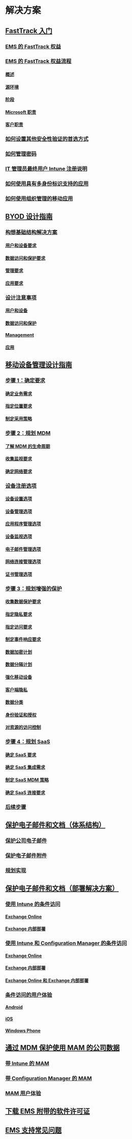 # 解决方案
## [FastTrack 入门](enterprise-mobility-fasttrack-program.md)
### [EMS 的 FastTrack 权益](fasttrack-center-benefit-for-enterprise-mobility-suite-ems.md)
### [EMS 的 FastTrack 权益流程](fasttrack-center-benefit-process-for-enterprise-mobility-suite-ems.md)
#### [概述](fasttrack-center-benefit-process-for-ems-overview.md)
#### [源环境](fasttrack-center-benefit-process-for-ems-environment-expectations.md)
#### [阶段](fasttrack-center-benefit-process-for-ems-phases.md)
#### [Microsoft 职责](fasttrack-center-benefit-process-for-ems-microsoft-responsibilities.md)
#### [客户职责](fasttrack-center-benefit-process-for-ems-your-responsibilities.md)
### [如何设置其他安全性验证的首选方式](fasttrack-how-to-enroll-in-mfa.md)
### [如何管理密码](fasttrack-how-to-manage-your-password.md)
### [IT 管理员最终用户 Intune 注册说明](fasttrack-intune-enduser-enrollment-instructions.md)
### [如何使用具有多身份标识支持的应用](fasttrack-how-to-use-apps-with-multi-identity-support.md)
### [如何使用组织管理的移动应用](fasttrack-how-to-work-with-managed-apps.md)
## [BYOD 设计指南](byod-design-considerations-guide.md)
### [构想基础结构解决方案](byod-envisioning-the-byod-infrastructure-solution.md)
#### [用户和设备要求](byod-user-device-reqs.md)
#### [数据访问和保护要求](byod-data-access-protection-reqs.md)
#### [管理要求](byod-management-reqs.md)
#### [应用要求](byod-app-reqs.md)
### [设计注意事项](byod-design-considerations.md)
#### [用户和设备](byod-user-and-device-considerations.md)
#### [数据访问和保护](byod-data-access-and-protection-considerations.md)
#### [Management](byod-management-considerations.md)
#### [应用](byod-app-considerations.md)
## [移动设备管理设计指南](mdm-design-considerations-guide.md)
### [步骤 1：确定要求](mdm-step-1-identify-your-mobile-device-management-requirements.md)
#### [确定业务需求](mdm-identify-business-needs.md)
#### [指定位置要求](mdm-specify-mdm-location-requirements.md)
#### [制定采用策略](mdm-develop-mdm-adoption-strategy.md)
### [步骤 2：规划 MDM](mdm-step-2-plan-for-mobile-device-management.md)
#### [了解 MDM 的生命周期](mdm-understand-mdm-lifecycle.md)
#### [收集监视要求](mdm-gather-monitoring-requirements.md)
#### [确定网络要求](mdm-determine-network-requirements.md)
### [设备注册选项](mdm-device-enrollment-options.md)
#### [设备设置选项](mdm-device-provisioning-options.md)
#### [设备管理选项](mdm-device-management-options.md)
#### [应用程序管理选项](mdm-application-management-options.md)
#### [设备监视选项](mdm-device-monitoring-options.md)
#### [电子邮件管理选项](mdm-email-management-options.md)
#### [网络连接管理选项](mdm-network-connectivity-management-options.md)
#### [证书管理选项](mdm-certificate-management-options.md)
### [步骤 3：规划增强的保护](mdm-step-3-plan-enhancing-mobile-devices-protection.md)
#### [收集数据保护要求](mdm-gather-data-protection-requirements.md)
#### [指定隐私要求](mdm-specify-privacy-requirements.md)
#### [指定访问要求](mdm-specify-your-access-requirements.md)
#### [制定事件响应要求](mdm-develop-incident-response-requirements.md)
#### [数据加密计划](mdm-data-encryption.md)
#### [数据分隔计划](mdm-data-segregation.md)
#### [强化移动设备](mdm-hardening-mobile-devices.md)
#### [客户端隐私](mdm-client-privacy.md)
#### [数据分类](mdm-data-classification.md)
#### [身份验证和授权](mdm-authentication-authorization.md)
#### [对资源的访问控制](mdm-access-control-resources.md)
### [步骤 4：规划 SaaS](mdm-step-4-plan-for-software-as-a-service-mobile-device-management.md)
#### [确定 SaaS 要求](mdm-identify-saas-requirements.md)
#### [确定 SaaS 集成需求](mdm-identify-saas-solution-infrastructure-integration-needs.md)
#### [制定 SaaS MDM 策略](mdm-develop-saas-mdm-strategy.md)
#### [确定 SaaS 连接要求](mdm-identify-saas-connectivity-requirements.md)
### [后续步骤](mdm-next-steps-and-additional-resources.md)
## [保护电子邮件和文档（体系结构）](architecture-guidance-for-protecting-company-email-and-documents.md)
### [保护公司电子邮件](protect-corporate-email-documents.md)
### [保护电子邮件附件](protect-email-attachments.md)
### [规划实现](implement-solution.md)
## [保护电子邮件和文档（部署解决方案）](learn-how-to-deploy-a-solution-for-protecting-company-email-and-documents.md)
### [使用 Intune 的条件访问](conditional-access-intune.md)
#### [Exchange Online](conditional-access-intune-exchange-online.md)
#### [Exchange 内部部署](conditional-access-intune-exchange.md)
### [使用 Intune 和 Configuration Manager 的条件访问](conditional-access-intune-configmgr.md)
#### [Exchange Online](conditional-access-intune-configmgr-exchange-online.md)
#### [Exchange 内部部署](conditional-access-intune-configmgr-exchange.md)
#### [Exchange Online 和 Exchange 内部部署](conditional-access-intune-configmgr-coexist.md)
### [条件访问的用户体验](end-user-experience-conditional-access.md)
#### [Android](end-user-experience-conditional-access-android.md)
#### [iOS](end-user-experience-conditional-access-ios.md)
#### [Windows Phone](end-user-experience-conditional-access-winphone.md)
## [通过 MDM 保护使用 MAM 的公司数据](protect-company-data-on-mobile-devices-through-application-management-policies.md)
### [带 Intune 的 MAM](MAM-intune.md)
### [带 Configuration Manager 的 MAM](MAM-configmgr.md)
### [MAM 用户体验](end-user-experience-MAM.md)
## [下载 EMS 附带的软件许可证](subscription-might-include-downloadable-software.md)
## [EMS 支持常见问题](ems-support-faq.md)


<!--HONumber=Oct16_HO1-->


